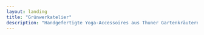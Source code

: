 ```yaml
---
layout: landing
title: "Grünwerkatelier"
description: "Handgefertigte Yoga-Accessoires aus Thuner Gartenkräutern"
---
```


